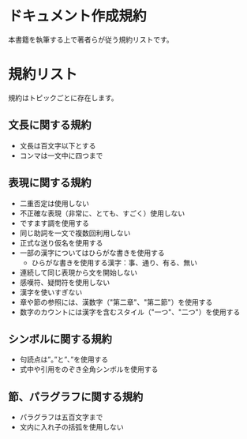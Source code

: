 # ドキュメント作成規約

本書籍を執筆する上で著者らが従う規約リストです。

# 規約リスト

規約はトピックごとに存在します。

## 文長に関する規約

- 文長は百文字以下とする
- コンマは一文中に四つまで

## 表現に関する規約

- 二重否定は使用しない
- 不正確な表現（非常に、とても、すごく）使用しない
- ですます調を使用する
- 同じ助詞を一文で複数回利用しない
- 正式な送り仮名を使用する
- 一部の漢字についてはひらがな書きを使用する
  - ひらがな書きを使用する漢字：事、通り、有る、無い
- 連続して同じ表現から文を開始しない
- 感嘆符、疑問符を使用しない
- 漢字を使いすぎない
- 章や節の参照には、漢数字（"第二章"、"第二節"）を使用する
- 数字のカウントには漢字を含むスタイル（"一つ"、"二つ"）を使用する

## シンボルに関する規約

- 句読点は”。”と”、”を使用する
- 式中や引用をのぞき全角シンボルを使用する

## 節、パラグラフに関する規約

- パラグラフは五百文字まで
- 文内に入れ子の括弧を使用しない
